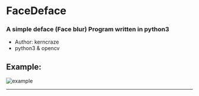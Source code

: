 # FaceDeface
### A simple deface (Face blur) Program written in python3

- Author: kerncraze
- python3 & opencv

## Example: 
  
![example](example/Picsart_23-11-28_22-55-25-087.png)

___

